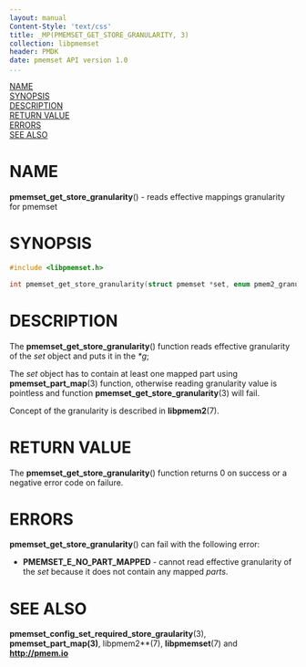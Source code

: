 ```yaml
---
layout: manual
Content-Style: 'text/css'
title: _MP(PMEMSET_GET_STORE_GRANULARITY, 3)
collection: libpmemset
header: PMDK
date: pmemset API version 1.0
...
```


[comment]: <> (SPDX-License-Identifier: BSD-3-Clause)
[comment]: <> (Copyright 2020, Intel Corporation)

[comment]: <> (pmemset_get_store_granularity.3 -- man page for pmemset_get_store_granularity)

[NAME](#name)<br />
[SYNOPSIS](#synopsis)<br />
[DESCRIPTION](#description)<br />
[RETURN VALUE](#return-value)<br />
[ERRORS](#errors)<br />
[SEE ALSO](#see-also)<br />

# NAME #

**pmemset_get_store_granularity**() - reads effective mappings granularity for pmemset

# SYNOPSIS #

```c
#include <libpmemset.h>

int pmemset_get_store_granularity(struct pmemset *set, enum pmem2_granularity *g);
```

# DESCRIPTION #

The **pmemset_get_store_granularity**() function reads effective granularity of the *set* object and puts it in the *\*g*;

The *set* object has to contain at least one mapped part using **pmemset_part_map**(3) function,
otherwise reading granularity value is pointless and function **pmemset_get_store_granularity**(3) will fail.

Concept of the granularity is described in **libpmem2**(7).

# RETURN VALUE

The **pmemset_get_store_granularity**() function returns 0 on success or a negative error code on failure.

# ERRORS #

**pmemset_get_store_granularity**() can fail with the following error:

- **PMEMSET_E_NO_PART_MAPPED** - cannot read effective granularity of the *set* because it does not contain any mapped *parts*.

# SEE ALSO #

**pmemset_config_set_required_store_graularity**(3),
**pmemset_part_map(3)**, libpmem2**(7), **libpmemset**(7) and **<http://pmem.io>**
